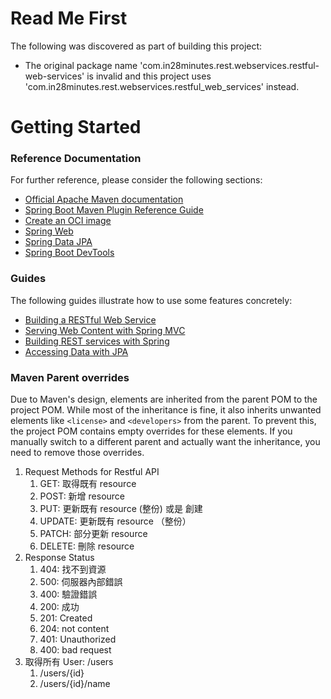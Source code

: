 # Read Me First

The following was discovered as part of building this project:

- The original package name 'com.in28minutes.rest.webservices.restful-web-services' is invalid and this project uses 'com.in28minutes.rest.webservices.restful_web_services' instead.

# Getting Started

### Reference Documentation

For further reference, please consider the following sections:

- [Official Apache Maven documentation](https://maven.apache.org/guides/index.html)
- [Spring Boot Maven Plugin Reference Guide](https://docs.spring.io/spring-boot/docs/3.3.2/maven-plugin/reference/html/)
- [Create an OCI image](https://docs.spring.io/spring-boot/docs/3.3.2/maven-plugin/reference/html/#build-image)
- [Spring Web](https://docs.spring.io/spring-boot/docs/3.3.2/reference/htmlsingle/index.html#web)
- [Spring Data JPA](https://docs.spring.io/spring-boot/docs/3.3.2/reference/htmlsingle/index.html#data.sql.jpa-and-spring-data)
- [Spring Boot DevTools](https://docs.spring.io/spring-boot/docs/3.3.2/reference/htmlsingle/index.html#using.devtools)

### Guides

The following guides illustrate how to use some features concretely:

- [Building a RESTful Web Service](https://spring.io/guides/gs/rest-service/)
- [Serving Web Content with Spring MVC](https://spring.io/guides/gs/serving-web-content/)
- [Building REST services with Spring](https://spring.io/guides/tutorials/rest/)
- [Accessing Data with JPA](https://spring.io/guides/gs/accessing-data-jpa/)

### Maven Parent overrides

Due to Maven's design, elements are inherited from the parent POM to the project POM.
While most of the inheritance is fine, it also inherits unwanted elements like `<license>` and `<developers>` from the parent.
To prevent this, the project POM contains empty overrides for these elements.
If you manually switch to a different parent and actually want the inheritance, you need to remove those overrides.

1. Request Methods for Restful API
   1. GET: 取得既有 resource
   2. POST: 新增 resource
   3. PUT: 更新既有 resource (整份) 或是 創建
   4. UPDATE: 更新既有 resource （整份）
   5. PATCH: 部分更新 resource
   6. DELETE: 刪除 resource
2. Response Status
   1. 404: 找不到資源
   2. 500: 伺服器內部錯誤
   3. 400: 驗證錯誤
   4. 200: 成功
   5. 201: Created
   6. 204: not content
   7. 401: Unauthorized
   8. 400: bad request
3. 取得所有 User: /users
   1. /users/{id}
   2. /users/{id}/name
